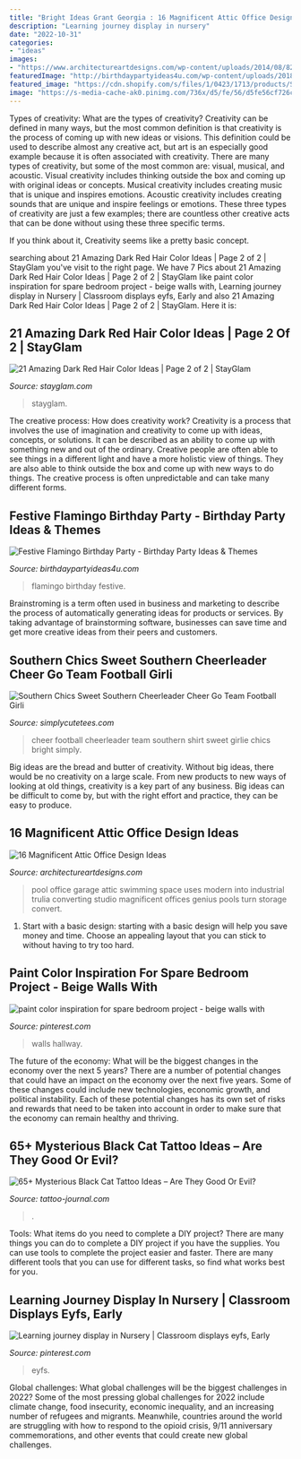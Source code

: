 ```yaml
---
title: "Bright Ideas Grant Georgia : 16 Magnificent Attic Office Design Ideas"
description: "Learning journey display in nursery"
date: "2022-10-31"
categories:
- "ideas"
images:
- "https://www.architectureartdesigns.com/wp-content/uploads/2014/08/826-630x468.jpg"
featuredImage: "http://birthdaypartyideas4u.com/wp-content/uploads/2018/03/Festive-Flamingo-Birthday-Party-Graphic-Art.jpg"
featured_image: "https://cdn.shopify.com/s/files/1/0423/1713/products/SCT0305-2_grande.jpg?v=1472654759"
image: "https://s-media-cache-ak0.pinimg.com/736x/d5/fe/56/d5fe56cf726c7ae7e37a0949ec552106.jpg"
---
```



Types of creativity: What are the types of creativity?
Creativity can be defined in many ways, but the most common definition is that creativity is the process of coming up with new ideas or visions. This definition could be used to describe almost any creative act, but art is an especially good example because it is often associated with creativity.
There are many types of creativity, but some of the most common are: visual, musical, and acoustic. Visual creativity includes thinking outside the box and coming up with original ideas or concepts. Musical creativity includes creating music that is unique and inspires emotions. Acoustic creativity includes creating sounds that are unique and inspire feelings or emotions. These three types of creativity are just a few examples; there are countless other creative acts that can be done without using these three specific terms.

If you think about it, Creativity seems like a pretty basic concept.

	

		
searching about 21 Amazing Dark Red Hair Color Ideas | Page 2 of 2 | StayGlam you've visit to the right page. We have 7 Pics about 21 Amazing Dark Red Hair Color Ideas | Page 2 of 2 | StayGlam like paint color inspiration for spare bedroom project - beige walls with, Learning journey display in Nursery | Classroom displays eyfs, Early and also 21 Amazing Dark Red Hair Color Ideas | Page 2 of 2 | StayGlam. Here it is:
		
    
## 21 Amazing Dark Red Hair Color Ideas | Page 2 Of 2 | StayGlam

<img loading=lazy src="https://stayglam.com/wp-content/uploads/2016/01/constancerobbins3.jpg" onerror="this.onerror=null;this.src='https://tse2.mm.bing.net/th?id=OIP.1zP26oObHVBywHjikRNAowAAAA&amp;pid=15.1';" alt="21 Amazing Dark Red Hair Color Ideas | Page 2 of 2 | StayGlam">

_Source: stayglam.com_

>stayglam. 

	

The creative process: How does creativity work?
Creativity is a process that involves the use of imagination and creativity to come up with ideas, concepts, or solutions. It can be described as an ability to come up with something new and out of the ordinary. Creative people are often able to see things in a different light and have a more holistic view of things. They are also able to think outside the box and come up with new ways to do things. The creative process is often unpredictable and can take many different forms.

    
## Festive Flamingo Birthday Party - Birthday Party Ideas &amp; Themes

<img loading=lazy src="http://birthdaypartyideas4u.com/wp-content/uploads/2018/03/Festive-Flamingo-Birthday-Party-Graphic-Art.jpg" onerror="this.onerror=null;this.src='https://tse3.mm.bing.net/th?id=OIP.cKyBPOLRGdxOzTMdG6_QJAHaLH&amp;pid=15.1';" alt="Festive Flamingo Birthday Party - Birthday Party Ideas &amp; Themes">

_Source: birthdaypartyideas4u.com_

>flamingo birthday festive. 

	

Brainstroming is a term often used in business and marketing to describe the process of automatically generating ideas for products or services. By taking advantage of brainstorming software, businesses can save time and get more creative ideas from their peers and customers.

    
## Southern Chics Sweet Southern Cheerleader Cheer Go Team Football Girli

<img loading=lazy src="https://cdn.shopify.com/s/files/1/0423/1713/products/SCT0305-2_grande.jpg?v=1472654759" onerror="this.onerror=null;this.src='https://tse3.mm.bing.net/th?id=OIP.w27D5PcRktE3VielKcjC3gHaHa&amp;pid=15.1';" alt="Southern Chics Sweet Southern Cheerleader Cheer Go Team Football Girli">

_Source: simplycutetees.com_

>cheer football cheerleader team southern shirt sweet girlie chics bright simply. 

	

Big ideas are the bread and butter of creativity. Without big ideas, there would be no creativity on a large scale. From new products to new ways of looking at old things, creativity is a key part of any business. Big ideas can be difficult to come by, but with the right effort and practice, they can be easy to produce.

    
## 16 Magnificent Attic Office Design Ideas

<img loading=lazy src="https://www.architectureartdesigns.com/wp-content/uploads/2014/08/826-630x468.jpg" onerror="this.onerror=null;this.src='https://tse1.mm.bing.net/th?id=OIP._-1qQXhOM3j7O1I6lWNlKQHaFg&amp;pid=15.1';" alt="16 Magnificent Attic Office Design Ideas">

_Source: architectureartdesigns.com_

>pool office garage attic swimming space uses modern into industrial trulia converting studio magnificent offices genius pools turn storage convert. 

	

1. Start with a basic design: starting with a basic design will help you save money and time. Choose an appealing layout that you can stick to without having to try too hard.

    
## Paint Color Inspiration For Spare Bedroom Project - Beige Walls With

<img loading=lazy src="https://s-media-cache-ak0.pinimg.com/736x/d5/fe/56/d5fe56cf726c7ae7e37a0949ec552106.jpg" onerror="this.onerror=null;this.src='https://tse3.mm.bing.net/th?id=OIP._zGLUbedpCccN0BfV_3gjwHaJ6&amp;pid=15.1';" alt="paint color inspiration for spare bedroom project - beige walls with">

_Source: pinterest.com_

>walls hallway. 

	

The future of the economy: What will be the biggest changes in the economy over the next 5 years?
There are a number of potential changes that could have an impact on the economy over the next five years. Some of these changes could include new technologies, economic growth, and political instability. Each of these potential changes has its own set of risks and rewards that need to be taken into account in order to make sure that the economy can remain healthy and thriving.

    
## 65+ Mysterious Black Cat Tattoo Ideas – Are They Good Or Evil?

<img loading=lazy src="https://tattoo-journal.com/wp-content/uploads/2016/08/black-cat-tattoo6-650x650.jpg" onerror="this.onerror=null;this.src='https://tse4.mm.bing.net/th?id=OIP.BZBI0bp4Yn1Uii4zoxaSEQHaHa&amp;pid=15.1';" alt="65+ Mysterious Black Cat Tattoo Ideas – Are They Good Or Evil?">

_Source: tattoo-journal.com_

>. 

	

Tools: What items do you need to complete a DIY project?
There are many things you can do to complete a DIY project if you have the supplies. You can use tools to complete the project easier and faster. There are many different tools that you can use for different tasks, so find what works best for you.

    
## Learning Journey Display In Nursery | Classroom Displays Eyfs, Early

<img loading=lazy src="https://i.pinimg.com/736x/1b/ff/39/1bff392a06c061373774a9a9216585c6.jpg" onerror="this.onerror=null;this.src='https://tse2.mm.bing.net/th?id=OIP.UB3Ndkg7r1_bJ10k6CZNXgHaEF&amp;pid=15.1';" alt="Learning journey display in Nursery | Classroom displays eyfs, Early">

_Source: pinterest.com_

>eyfs. 

	

Global challenges: What global challenges will be the biggest challenges in 2022?
Some of the most pressing global challenges for 2022 include climate change, food insecurity, economic inequality, and an increasing number of refugees and migrants. Meanwhile, countries around the world are struggling with how to respond to the opioid crisis, 9/11 anniversary commemorations, and other events that could create new global challenges.

